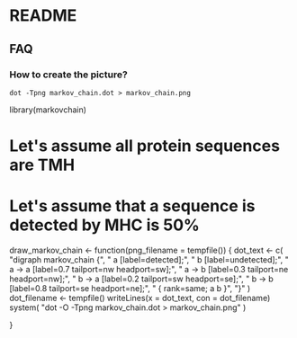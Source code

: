# README

## FAQ

### How to create the picture?

```
dot -Tpng markov_chain.dot > markov_chain.png
```


library(markovchain)

# Let's assume all protein sequences are TMH
# Let's assume that a sequence is detected by MHC is 50%


draw_markov_chain <- function(png_filename = tempfile()) {
  dot_text <- c(
    "digraph markov_chain {",
    "  a [label=detected];",
    "  b [label=undetected];",
    "  a -> a [label=0.7 tailport=nw headport=sw];",
    "  a -> b [label=0.3 tailport=ne headport=nw];",
    "  b -> a [label=0.2 tailport=sw headport=se];",
    "  b -> b [label=0.8 tailport=se headport=ne];",
    "  { rank=same; a b }",
    "}"
  )
  dot_filename <- tempfile()
  writeLines(x = dot_text, con = dot_filename)
  system(
    "dot -O -Tpng markov_chain.dot > markov_chain.png"
  )

  
}

